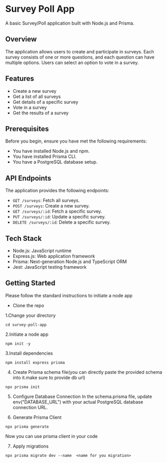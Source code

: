 # Survey Poll App

A basic Survey/Poll application built with Node.js and Prisma.

## Overview

The application allows users to create and participate in surveys. Each survey consists of one or more questions, and each question can have multiple options. Users can select an option to vote in a survey.

## Features

- Create a new survey
- Get a list of all surveys
- Get details of a specific survey
- Vote in a survey
- Get the results of a survey
  
## Prerequisites

Before you begin, ensure you have met the following requirements:

- You have installed Node.js and npm.
- You have installed Prisma CLI.
- You have a PostgreSQL database setup.

## API Endpoints

The application provides the following endpoints:

- `GET /surveys`: Fetch all surveys.
- `POST /surveys`: Create a new survey.
- `GET /surveys/:id`: Fetch a specific survey.
- `PUT /surveys/:id`: Update a specific survey.
- `DELETE /surveys/:id`: Delete a specific survey.


## Tech Stack

- Node.js: JavaScript runtime
- Express.js: Web application framework
- Prisma: Next-generation Node.js and TypeScript ORM
- Jest: JavaScript testing framework

## Getting Started

Please follow the standard instructions to initiate a node app


- Clone the repo
  

1.Change your directory
```
cd survey-poll-app
```

2.Initiate a node app
```
npm init -y
```

3.Install dependencies
```
npm install express prisma 
```

4. Create Prisma schema file(you can directly paste the provided schema into it.make sure to provide db url)
```
npx prisma init
```

5. Configure Database Connection
In the schema.prisma file, update env("DATABASE_URL") with your actual PostgreSQL database connection URL.

6. Generate Prisma Client  
```
npx prisma generate
```
Now you can use prisma client in your code

7. Apply migrations
```
npx prisma migrate dev --name  <name for you migration>
```